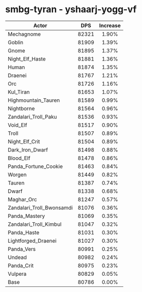 # smbg-tyran - yshaarj-yogg-vf
| Actor | DPS | Increase |
|---|:---:|:---:|
|Mechagnome|82321|1.90%|
|Goblin|81909|1.39%|
|Gnome|81895|1.37%|
|Night_Elf_Haste|81881|1.36%|
|Human|81874|1.35%|
|Draenei|81767|1.21%|
|Orc|81726|1.16%|
|Kul_Tiran|81653|1.07%|
|Highmountain_Tauren|81589|0.99%|
|Nightborne|81564|0.96%|
|Zandalari_Troll_Paku|81536|0.93%|
|Void_Elf|81517|0.90%|
|Troll|81507|0.89%|
|Night_Elf_Crit|81504|0.89%|
|Dark_Iron_Dwarf|81498|0.88%|
|Blood_Elf|81478|0.86%|
|Panda_Fortune_Cookie|81463|0.84%|
|Worgen|81449|0.82%|
|Tauren|81387|0.74%|
|Dwarf|81338|0.68%|
|Maghar_Orc|81247|0.57%|
|Zandalari_Troll_Bwonsamdi|81076|0.36%|
|Panda_Mastery|81069|0.35%|
|Zandalari_Troll_Kimbul|81047|0.32%|
|Panda_Haste|81031|0.30%|
|Lightforged_Draenei|81027|0.30%|
|Panda_Vers|80991|0.25%|
|Undead|80982|0.24%|
|Panda_Crit|80975|0.23%|
|Vulpera|80829|0.05%|
|Base|80786|0.00%|
